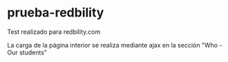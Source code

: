 # prueba-redbility
Test realizado para redbility.com 

<p>La carga de la página interior se realiza mediante ajax en la sección "Who - Our students"</p>
